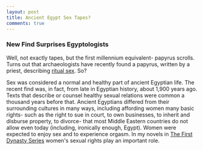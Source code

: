```yaml
---
layout: post
title: Ancient Egypt Sex Tapes?
comments: true
---
```

### New Find Surprises Egyptologists

Well, not exactly tapes, but the first millennium equivalent- papyrus scrolls. Turns out that archaeologists have recently found a papyrus, written by a priest, describing [ritual sex](http://www.livescience.com/23401-cult-fiction-ancient-egypt-priest.html). So? 

<!--more-->

Sex was considered a normal and healthy part of ancient Egyptian life. The recent find was, in fact, from late in Egyptian history, about 1,900 years ago. Texts that describe or counsel healthy sexual relations were common a thousand years before that. Ancient Egyptians differed from their surrounding cultures in many ways, including affording women many basic rights- such as the right to sue in court, to own businesses, to inherit and disburse property, to divorce- that most Middle Eastern countries do not allow even today (including, ironically enough, Egypt). Women were expected to enjoy sex and to experience orgasm. In my novels in [The First Dynasty Series](http://www.amazon.com/Lester-Picker/e/B009E6U9R0/ref=sr_tc_2_0?qid=1349273496&sr=1-2-ent) women's sexual rights play an important role.